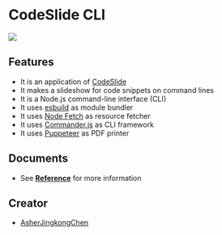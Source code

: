 # CodeSlide CLI
[![](https://img.shields.io/npm/v/codeslide-cli?color=%230647D4&label=npm&style=flat-square)](https://www.npmjs.com/package/codeslide-cli?activeTab=readme)

## Features
- It is an application of [CodeSlide](https://github.com/AsherJingkongChen/codeslide)
- It makes a slideshow for code snippets on command lines
- It is a Node.js command-line interface (CLI)
- It uses [esbuild](https://github.com/evanw/esbuild) as module bundler
- It uses [Node Fetch](https://github.com/node-fetch/node-fetch) as resource fetcher
- It uses [Commander.js](https://github.com/tj/commander.js) as CLI framework
- It uses [Puppeteer](https://github.com/puppeteer/puppeteer) as PDF printer

## Documents
- See [**Reference**](https://github.com/AsherJingkongChen/codeslide/blob/main/packages/codeslide-cli/docs/REFERENCE.md) for more information

## Creator
- [AsherJingkongChen](https://github.com/AsherJingkongChen)
